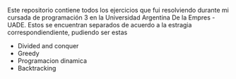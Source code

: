 Este repositorio contiene todos los ejercicios que fui resolviendo durante mi cursada de programación 3 en la Universidad Argentina De la Empres - UADE.
Estos se encuentran separados de acuerdo a la estragia correspondiendiente, pudiendo ser estas
* Divided and conquer
* Greedy
* Programacion dinamica
* Backtracking
